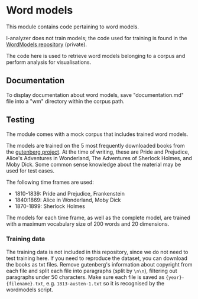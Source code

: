 # Word models

This module contains code pertaining to word models.

I-analyzer does not train models; the code used for training is found in the [WordModels repository](https://github.com/UUDigitalHumanitieslab/WordModels) (private).

The code here is used to retrieve word models belonging to a corpus and perform analysis for visualisations.

## Documentation

To display documentation about word models, save "documentation.md" file into a "wm" directory within the corpus path.

## Testing

The module comes with a mock corpus that includes trained word models.

The models are trained on the 5 most frequently downloaded books from the [gutenberg project](https://www.gutenberg.org/). At the time of writing, these are Pride and Prejudice, Alice's Adventures in Wonderland, The Adventures of Sherlock Holmes, and Moby Dick. Some common sense knowledge about the material may be used for test cases.

The following time frames are used:

- 1810-1839: Pride and Prejudice, Frankenstein
- 1840:1869: Alice in Wonderland, Moby Dick
- 1870-1899: Sherlock Holmes

The models for each time frame, as well as the complete model, are trained with a maximum vocabulary size of 200 words and 20 dimensions.

### Training data

The training data is not included in this repository, since we do not need to test training here. If you need to reproduce the dataset, you can download the books as txt files. Remove gutenberg's information about copyright from each file and split each file into paragraphs (split by `\n\n`), filtering out paragraphs under 50 characters. Make sure each file is saved as `{year}-{filename}.txt`, e.g. `1813-austen-1.txt` so it is recognised by the wordmodels script.
